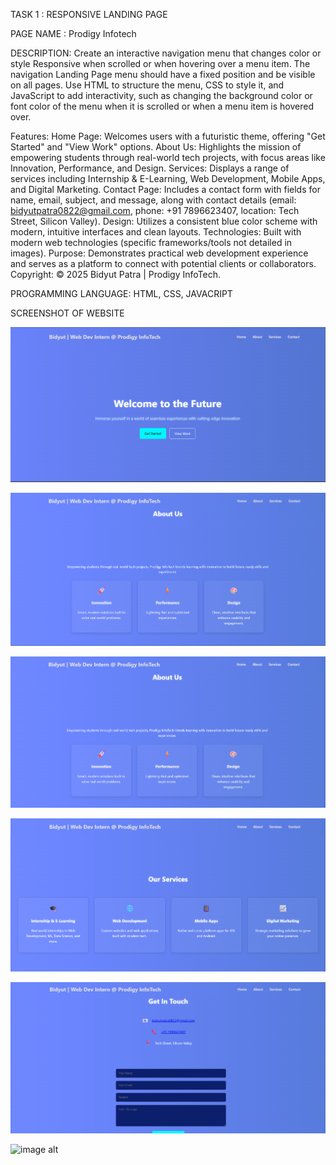 TASK 1 : RESPONSIVE LANDING PAGE 

PAGE NAME : Prodigy Infotech

DESCRIPTION: Create an interactive navigation menu that changes color or style Responsive when scrolled or when hovering over a menu item. The navigation Landing Page menu should have a fixed position and be visible on all pages. Use HTML to structure the menu, CSS to style it, and JavaScript to add interactivity, such as changing the background color or font color of the menu when it is scrolled or when a menu item is hovered over.

Features:
    Home Page: Welcomes users with a futuristic theme, offering "Get Started" and "View Work" options.
    About Us: Highlights the mission of empowering students through real-world tech projects, with focus areas like Innovation, Performance, and Design.
    Services: Displays a range of services including Internship & E-Learning, Web Development, Mobile Apps, and Digital Marketing.
   Contact Page: Includes a contact form with fields for name, email, subject, and message, along with contact details (email: bidyutpatra0822@gmail.com, phone: +91 7896623407, location: Tech Street, Silicon Valley).
  Design: Utilizes a consistent blue color scheme with modern, intuitive interfaces and clean layouts.
  Technologies: Built with modern web technologies (specific frameworks/tools not detailed in images).
  Purpose: Demonstrates practical web development experience and serves as a platform to connect with potential clients or collaborators.
 Copyright: © 2025 Bidyut Patra | Prodigy InfoTech.

PROGRAMMING LANGUAGE: HTML, CSS, JAVACRIPT

SCREENSHOT OF WEBSITE

![image alt](https://github.com/Bidyut398/PRODIGY_WD_01/blob/0112c38d1246c002fdd6a449a5c24309fe4d21ea/Screenshot%202025-07-21%20200747.png)

![image alt](https://github.com/Bidyut398/PRODIGY_WD_01/blob/37f8406c80e448cdf4d96a579dbc33e82534882f/Screenshot%202025-07-21%20200812.png)

![image alt](https://github.com/Bidyut398/PRODIGY_WD_01/blob/bfb6a7456227f445535796c563c642da46f00a72/Screenshot%202025-07-21%20200822.png)

![image alt](https://github.com/Bidyut398/PRODIGY_WD_01/blob/814da11feb447e63d59bd2f5834c4e01bad6db6a/Screenshot%202025-07-21%20200842.png)

![image alt](https://github.com/Bidyut398/PRODIGY_WD_01/blob/0acc808817a4dd5aefc4cfea726389cc98f1ffc7/Screenshot%202025-07-21%20200912.png)

![image alt]()
